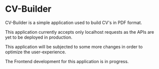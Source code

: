 # CV-Builder

CV-Builder is a simple application used to build CV's in PDF format.

This application currently accepts only localhost requests as the APIs are yet to be deployed in production.

This application will be subjected to some more changes in order to optimize the user-experience.

The Frontend development for this application is in progress. 
